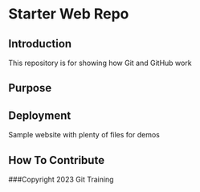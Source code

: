 # Starter Web Repo

## Introduction

This repository is for showing how Git and GitHub work

## Purpose

## Deployment

Sample website with plenty of files for demos

## How To Contribute

###Copyright
2023 Git Training
